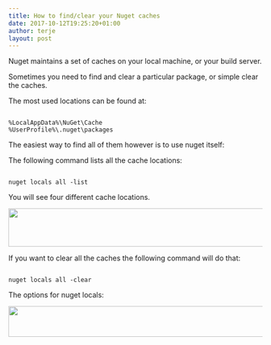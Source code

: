 ```yaml
---
title: How to find/clear your Nuget caches
date: 2017-10-12T19:25:20+01:00
author: terje
layout: post
---
```

Nuget maintains a set of caches on your local machine, or your build server.

Sometimes you need to find and clear a particular package, or simple clear the caches.

The most used locations can be found at:

```

%LocalAppData%\NuGet\Cache
%UserProfile%\.nuget\packages

```

The easiest way to find all of them however is to use nuget itself:

The following command lists all the cache locations:

```

nuget locals all -list

```

You will see four different cache locations.

<a href="http://hermit.no/wp-content/uploads/2017/10/nuget1.jpg"><img class="alignnone wp-image-160437 size-full" src="http://hermit.no/wp-content/uploads/2017/10/nuget1.jpg" alt="" width="657" height="76" /></a>

If you want to clear all the caches the following command will do that:

```

nuget locals all -clear

```

The options for nuget locals:

<a href="http://hermit.no/wp-content/uploads/2017/10/nuget2.jpg"><img class="alignnone wp-image-160438 size-full" src="http://hermit.no/wp-content/uploads/2017/10/nuget2.jpg" alt="" width="1019" height="61" /></a>